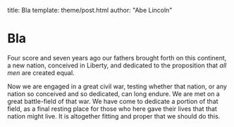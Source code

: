 title: Bla
template: theme/post.html
author: "Abe Lincoln"

# Bla
Four score and seven years ago our fathers brought forth 
on this continent, a new nation, conceived in Liberty, and 
dedicated to the proposition that _all men_ are created equal.

Now we are engaged in a great civil war, testing whether 
that nation, or any nation so conceived and so dedicated, 
can long endure. We are met on a great battle-field of that 
war. We have come to dedicate a portion of that field, as a 
final resting place for those who here gave their lives that 
that nation might live. It is altogether fitting and proper 
that we should do this.